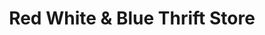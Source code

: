 ---
title: "Red White & Blue Thrift Store"
url: /paterson/red-white-und-blue-thrift-store/
shop: Gebrauchtwaren
---